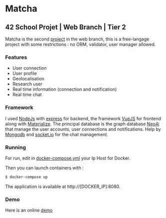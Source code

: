 # Matcha
## 42 School Projet | Web Branch | Tier 2

Matcha is the second [project](https://github.com/amineau/matcha/blob/master/matcha.fr.pdf) in the web branch, this is a free-langage project with some restrictions : no ORM, validator, user manager allowed.

### Features

  - User connection
  - User profile
  - Geolocalisation
  - Research user
  - Real time information (connection and notification)
  - Real time chat

### Framework

I used [NodeJs](https://nodejs.org/en/) with [express](https://expressjs.com/) for backend, the framework [VueJS](https://vuejs.org/) for frontend along with [Materialize](http://materializecss.com/).
The principal database is the graph database [Neo4j](https://neo4j.com/) that manage the user accounts, user connections and notifications.
Help by [Mongodb](https://www.mongodb.com/) and [socket.io](https://socket.io/) for the chat management. 

### Running

For run, edit in [docker-compose.yml](https://github.com/amineau/matcha/blob/master/docker-compose.yml) your Ip Host for Docker.

Then you can launch containers with :
```bash
$ docker-compose up
```
The application is available at http://[DOCKER_IP]:8080.

### Demo

Here is an online [demo](http://45.55.174.239:8080)
